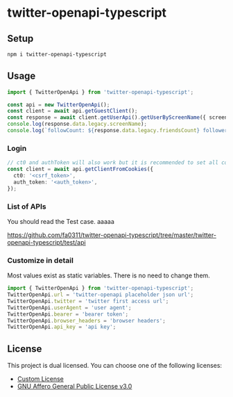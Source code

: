 # twitter-openapi-typescript

## Setup

```sh
npm i twitter-openapi-typescript
```

## Usage

```typescript
import { TwitterOpenApi } from 'twitter-openapi-typescript';

const api = new TwitterOpenApi();
const client = await api.getGuestClient();
const response = await client.getUserApi().getUserByScreenName({ screenName: 'elonmusk' });
console.log(response.data.legacy.screenName);
console.log(`followCount: ${response.data.legacy.friendsCount} followersCount: ${response.data.legacy.followersCount}`);
```

### Login

```typescript
// ct0 and authToken will also work but it is recommended to set all cookies.
const client = await api.getClientFromCookies({
  ct0: '<csrf_token>',
  auth_token: '<auth_token>',
});
```

### List of APIs

You should read the Test case.
aaaaa

<https://github.com/fa0311/twitter-openapi-typescript/tree/master/twitter-openapi-typescript/test/api>

### Customize in detail

Most values exist as static variables. There is no need to change them.

```typescript
import { TwitterOpenApi } from 'twitter-openapi-typescript';
TwitterOpenApi.url = 'twitter-openapi placeholder json url';
TwitterOpenApi.twitter = 'twitter first access url';
TwitterOpenApi.userAgent = 'user agent';
TwitterOpenApi.bearer = 'bearer token';
TwitterOpenApi.browser_headers = 'browser headers';
TwitterOpenApi.api_key = 'api key';
```

## License

This project is dual licensed. You can choose one of the following licenses:

- [Custom License](./LICENSE)
- [GNU Affero General Public License v3.0](./LICENSE.AGPL)
